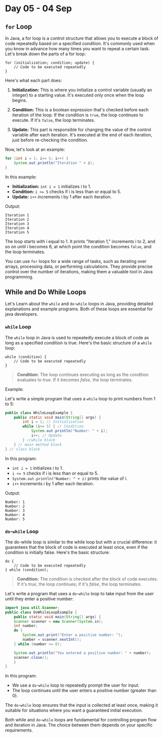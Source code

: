 # Day 05 - 04 Sep

## ```for``` Loop

In Java, a for loop is a control structure that allows you to execute a block of code repeatedly based on a specified condition. It's commonly used when you know in advance how many times you want to repeat a certain task. Let's break down the parts of a for loop:

```
for (initialization; condition; update) {
    // Code to be executed repeatedly
}
```

Here's what each part does:
1. **Initialization:** This is where you initialize a control variable (usually an integer) to a starting value. It's executed only once when the loop begins.

2. **Condition:** This is a boolean expression that's checked before each iteration of the loop. If the condition is ```true```, the loop continues to execute. If it's ```false```, the loop terminates.

3. **Update:** This part is responsible for changing the value of the control variable after each iteration. It's executed at the end of each iteration, just before re-checking the condition.

Now, let's look at an example:

```java
for (int i = 1; i<= 5; i++) {
    System.out.println("Iteration " + i); 
} 
```

In this example:
- **Initialization:** ```int i = 1``` initializes i to 1.
- **Condition:** ```i <= 5``` checks if i is less than or equal to 5.
- **Update:** ```i++``` increments i by 1 after each iteration.

Output:

```
Iteration 1
Iteration 2
Iteration 3
Iteration 4
Iteration 5 
```

The loop starts with i equal to 1. It prints "Iteration 1," increments i to 2, and so on until i becomes 6, at which point the condition becomes ```false```, and the loop terminates.

You can use ```for``` loops for a wide range of tasks, such as iterating over arrays, processing data, or performing calculations. They provide precise control over the number of iterations, making them a valuable tool in Java programming.

## While and Do While Loops

Let's Learn about the ```while``` and ```do```-```while``` loops in Java, providing detailed explanations and example programs. Both of these loops are essential for java developers.

### ```while``` Loop

The ```while``` loop in Java is used to repeatedly execute a block of code as long as a specified condition is true. Here's the basic structure of a ```while``` loop:

```
while (condition) { 
    // Code to be executed repeatedly 
} 
```

> **Condition:** The loop continues executing as long as the condition evaluates to _true_. If it becomes _false_, the loop terminates.

Example:

Let's write a simple program that uses a ```while``` loop to print numbers from 1 to 5:

```java
public class WhileLoopExample {
    public static void main(String[] args) {
        int i = 1; // Initialization 
        while (i<= 5) { // Condition 
            System.out.println("Number: " + i); 
            i++; // Update 
        } //while block
    } // main method block
} // class block
```

In this program:
- ```int i = 1``` initializes i to 1.
- ```i <= 5``` checks if i is less than or equal to 5.
- ```System.out.println("Number: " + i)``` prints the value of i.
- ```i++``` increments i by 1 after each iteration.

Output:
```
Number: 1 
Number: 2 
Number: 3 
Number: 4 
Number: 5
```

### ```do```-```while``` Loop
The do-while loop is similar to the while loop but with a crucial difference: it guarantees that the block of code is executed at least once, even if the condition is initially false. Here's the basic structure:

```
do {
    // Code to be executed repeatedly
} while (condition); 
```

> **Condition:** The condition is checked after the block of code executes. If it's _true_, the loop continues; if it's _false_, the loop terminates.

Let's write a program that uses a ```do```-```while``` loop to take input from the user until they enter a positive number:

```java
import java.util.Scanner; 
public class DoWhileLoopExample {
    public static void main(String[] args) {
    Scanner scanner = new Scanner(System.in);
    int number; 
    do { 
        System.out.print("Enter a positive number: "); 
        number = scanner.nextInt(); 
    } while (number <= 0); 

    System.out.println("You entered a positive number: " + number); 
    scanner.close(); 
    }
} 
```

In this program:

- We use a ```do```-```while``` loop to repeatedly prompt the user for input.
- The loop continues until the user enters a positive number (greater than 0).

The ```do```-```while``` loop ensures that the input is collected at least once, making it suitable for situations where you want a guaranteed initial execution.

Both while and ```do```-```while``` loops are fundamental for controlling program flow and iteration in Java. The choice between them depends on your specific requirements.

